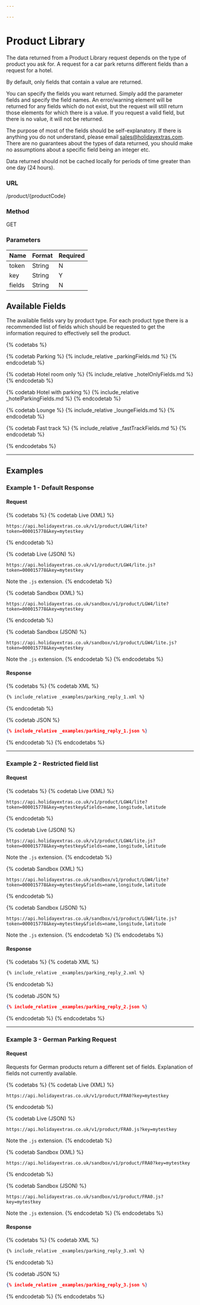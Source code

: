```yaml
---

---
```


# Product Library

The data returned from a Product Library request depends on the type of product you ask for. A request for a car park returns different fields than a request for a hotel.

By default, only fields that contain a value are returned.

You can specify the fields you want returned. Simply add the parameter fields and specify the field names. An error/warning element will be returned for any fields which do not exist, but the request will still return those elements for which there is a value. If you request a valid field, but there is no value, it will not be returned.


The purpose of most of the fields should be self-explanatory. If there is anything you do not understand, please email <sales@holidayextras.com>. There are no guarantees about the types of data returned, you should make no assumptions about a specific field being an integer etc.

Data returned should not be cached locally for periods of time greater than one day (24 hours).


### URL

/product/{productCode}

### Method

GET

### Parameters

| Name   | Format | Required |
|--------|--------|----------|
| token  | String | N        |
| key    | String | Y        |
| fields | String | N        |

## Available Fields

The available fields vary by product type. For each product type there is a recommended list of fields which should be requested to get the information required to effectively sell the product.

{% codetabs %}

{% codetab Parking %}
{% include_relative _parkingFields.md %}
{% endcodetab %}

{% codetab Hotel room only %}
{% include_relative _hotelOnlyFields.md %}
{% endcodetab %}

{% codetab Hotel with parking %}
{% include_relative _hotelParkingFields.md %}
{% endcodetab %}

{% codetab Lounge %}
{% include_relative _loungeFields.md %}
{% endcodetab %}

{% codetab Fast track %}
{% include_relative _fastTrackFields.md %}
{% endcodetab %}

{% endcodetabs %}

---

## Examples

### Example 1 - Default Response

#### Request

{% codetabs %}
{% codetab Live (XML) %}
```
https://api.holidayextras.co.uk/v1/product/LGW4/lite?token=000015778&key=mytestkey
```
{% endcodetab %}

{% codetab Live (JSON) %}
```
https://api.holidayextras.co.uk/v1/product/LGW4/lite.js?token=000015778&key=mytestkey
```
Note the `.js` extension.
{% endcodetab %}

{% codetab Sandbox (XML) %}
```
https://api.holidayextras.co.uk/sandbox/v1/product/LGW4/lite?token=000015778&key=mytestkey
```
{% endcodetab %}

{% codetab Sandbox (JSON) %}
```
https://api.holidayextras.co.uk/sandbox/v1/product/LGW4/lite.js?token=000015778&key=mytestkey
```
Note the `.js` extension.
{% endcodetab %}
{% endcodetabs %}

#### Response

{% codetabs %}
{% codetab XML %}
```xml
{% include_relative _examples/parking_reply_1.xml %}
```
{% endcodetab %}

{% codetab JSON %}
```json
{% include_relative _examples/parking_reply_1.json %}
```
{% endcodetab %}
{% endcodetabs %}

---

### Example 2 - Restricted field list

#### Request

{% codetabs %}
{% codetab Live (XML) %}
```
https://api.holidayextras.co.uk/v1/product/LGW4/lite?token=000015778&key=mytestkey&fields=name,longitude,latitude
```
{% endcodetab %}

{% codetab Live (JSON) %}
```
https://api.holidayextras.co.uk/v1/product/LGW4/lite.js?token=000015778&key=mytestkey&fields=name,longitude,latitude
```
Note the `.js` extension.
{% endcodetab %}

{% codetab Sandbox (XML) %}
```
https://api.holidayextras.co.uk/sandbox/v1/product/LGW4/lite?token=000015778&key=mytestkey&fields=name,longitude,latitude
```
{% endcodetab %}

{% codetab Sandbox (JSON) %}
```
https://api.holidayextras.co.uk/sandbox/v1/product/LGW4/lite.js?token=000015778&key=mytestkey&fields=name,longitude,latitude
```
Note the `.js` extension.
{% endcodetab %}
{% endcodetabs %}

#### Response

{% codetabs %}
{% codetab XML %}
```xml
{% include_relative _examples/parking_reply_2.xml %}
```
{% endcodetab %}

{% codetab JSON %}
```json
{% include_relative _examples/parking_reply_2.json %}
```
{% endcodetab %}
{% endcodetabs %}

---

### Example 3 - German Parking Request

#### Request

Requests for German products return a different set of fields. Explanation of fields not currently available.

{% codetabs %}
{% codetab Live (XML) %}
```
https://api.holidayextras.co.uk/v1/product/FRA0?key=mytestkey
```
{% endcodetab %}

{% codetab Live (JSON) %}
```
https://api.holidayextras.co.uk/v1/product/FRA0.js?key=mytestkey
```
Note the `.js` extension.
{% endcodetab %}

{% codetab Sandbox (XML) %}
```
https://api.holidayextras.co.uk/sandbox/v1/product/FRA0?key=mytestkey
```
{% endcodetab %}

{% codetab Sandbox (JSON) %}
```
https://api.holidayextras.co.uk/sandbox/v1/product/FRA0.js?key=mytestkey
```
Note the `.js` extension.
{% endcodetab %}
{% endcodetabs %}

#### Response

{% codetabs %}
{% codetab XML %}
```xml
{% include_relative _examples/parking_reply_3.xml %}
```
{% endcodetab %}

{% codetab JSON %}
```json
{% include_relative _examples/parking_reply_3.json %}
```
{% endcodetab %}
{% endcodetabs %}
